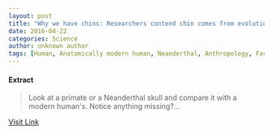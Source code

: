 ```yaml
---
layout: post
title: "Why we have chins: Researchers contend chin comes from evolution, not mechanical forces"
date: 2016-04-22
categories: Science
author: unknown author
tags: [Human, Anatomically modern human, Neanderthal, Anthropology, Face, Chin, Skull, Human evolution]
---
```





#### Extract
>Look at a primate or a Neanderthal skull and compare it with a modern human's. Notice anything missing?...



[Visit Link](http://phys.org/news348163865.html)


